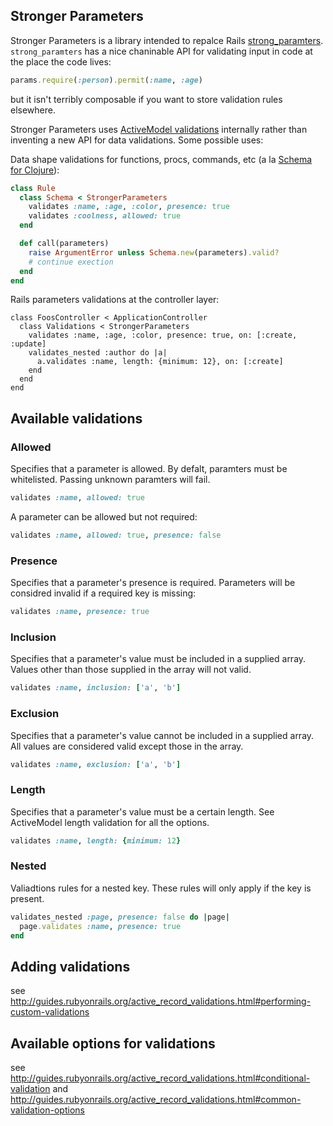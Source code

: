 ## Stronger Parameters

Stronger Parameters is a library intended to repalce Rails [strong_paramters](https://github.com/rails/strong_parameters). `strong_paramters` has a nice chaninable API for validating input in code at the place the code lives:

```ruby
params.require(:person).permit(:name, :age)
```

but it isn't terribly composable if you want to store validation rules elsewhere.

Stronger Parameters uses [ActiveModel validations](http://api.rubyonrails.org/classes/ActiveModel/Validations.html) internally rather than inventing a new API for data validations. Some possible uses:

Data shape validations for functions, procs, commands, etc (a la [Schema for Clojure](https://github.com/prismatic/schema)):

```ruby
class Rule
  class Schema < StrongerParameters
    validates :name, :age, :color, presence: true
    validates :coolness, allowed: true
  end

  def call(parameters)
    raise ArgumentError unless Schema.new(parameters).valid?
    # continue exection
  end
end
```

Rails parameters validations at the controller layer:

```
class FoosController < ApplicationController
  class Validations < StrongerParameters
    validates :name, :age, :color, presence: true, on: [:create, :update]
    validates_nested :author do |a|
      a.validates :name, length: {minimum: 12}, on: [:create]
    end
  end
end
```

## Available validations
### Allowed
Specifies that a parameter is allowed. By defalt, paramters must be whitelisted. Passing unknown paramters will fail.

```ruby
validates :name, allowed: true
```

A parameter can be allowed but not required:

```ruby
validates :name, allowed: true, presence: false
```


### Presence
Specifies that a parameter's presence is required. Parameters will be considred invalid if a required key is missing:

```ruby
validates :name, presence: true
```

### Inclusion

Specifies that a parameter's value must be included in a supplied array. Values other than those supplied in the array will not valid.

```ruby
validates :name, inclusion: ['a', 'b']
```

### Exclusion
Specifies that a parameter's value cannot be included in a supplied array. All values are considered valid except those in the array.

```ruby
validates :name, exclusion: ['a', 'b']
```

### Length
Specifies that a parameter's value must be a certain length. See ActiveModel length validation for all the options.

```ruby
validates :name, length: {minimum: 12}
```

### Nested
Valiadtions rules for a nested key. These rules will only apply if the key is present.

```ruby
validates_nested :page, presence: false do |page|
  page.validates :name, presence: true
end
```

## Adding validations
see http://guides.rubyonrails.org/active_record_validations.html#performing-custom-validations

## Available options for validations
see http://guides.rubyonrails.org/active_record_validations.html#conditional-validation
and http://guides.rubyonrails.org/active_record_validations.html#common-validation-options
